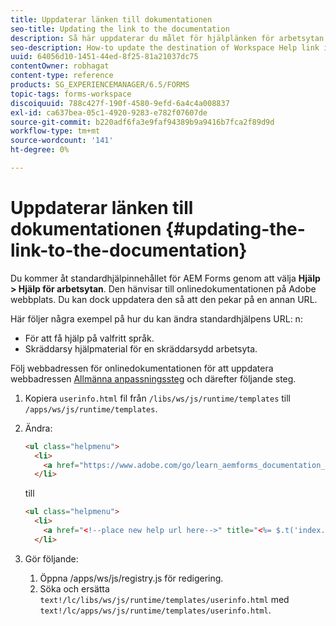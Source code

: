 ```yaml
---
title: Uppdaterar länken till dokumentationen
seo-title: Updating the link to the documentation
description: Så här uppdaterar du målet för hjälplänken för arbetsytan i AEM Forms så att den pekar på den anpassade dokumentationslänken.
seo-description: How-to update the destination of Workspace Help link in AEM Forms workspace to point to your custom documentation link.
uuid: 64056d10-1451-44ed-8f25-81a21037dc75
contentOwner: robhagat
content-type: reference
products: SG_EXPERIENCEMANAGER/6.5/FORMS
topic-tags: forms-workspace
discoiquuid: 788c427f-190f-4580-9efd-6a4c4a008837
exl-id: ca637bea-05c1-4920-9283-e782f07607de
source-git-commit: b220adf6fa3e9faf94389b9a9416b7fca2f89d9d
workflow-type: tm+mt
source-wordcount: '141'
ht-degree: 0%

---
```


# Uppdaterar länken till dokumentationen {#updating-the-link-to-the-documentation}

Du kommer åt standardhjälpinnehållet för AEM Forms genom att välja **Hjälp > Hjälp för arbetsytan**. Den hänvisar till onlinedokumentationen på Adobe webbplats. Du kan dock uppdatera den så att den pekar på en annan URL.

Här följer några exempel på hur du kan ändra standardhjälpens URL: n:

* För att få hjälp på valfritt språk.
* Skräddarsy hjälpmaterial för en skräddarsydd arbetsyta.

Följ webbadressen för onlinedokumentationen för att uppdatera webbadressen [Allmänna anpassningssteg](/help/forms/using/generic-steps-html-workspace-customization.md) och därefter följande steg.

1. Kopiera `userinfo.html` fil från `/libs/ws/js/runtime/templates` till `/apps/ws/js/runtime/templates`.
1. Ändra:

   ```html
   <ul class="helpmenu">
     <li>
       <a href="https://www.adobe.com/go/learn_aemforms_documentation_63" title="<%= $.t('index.header.dropdown.WorkspaceHelp')%>" target="_blank"><%= $.t('index.header.dropdown.WorkspaceHelp')%></a>
     </li>
   ```

   till

   ```html
   <ul class="helpmenu">
     <li>
       <a href="<!--place new help url here-->" title="<%= $.t('index.header.dropdown.WorkspaceHelp')%>" target="_blank"><%= $.t('index.header.dropdown.WorkspaceHelp')%></a>
     </li>
   ```

1. Gör följande:

   1. Öppna /apps/ws/js/registry.js för redigering.
   1. Söka och ersätta `text!/lc/libs/ws/js/runtime/templates/userinfo.html` med `text!/lc/apps/ws/js/runtime/templates/userinfo.html`.
